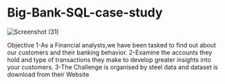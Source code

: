 # Big-Bank-SQL-case-study
![Screenshot (31)](https://github.com/prashant9621/Big-Bank-SQL-case-study/assets/136049491/4a467464-e2d7-405c-843e-42cdc04000ba)


Objective
1-As a Financial analysts,we have been tasked to find out about our customers and their banking behavior.
2-Examine the accounts they hold and type of transactions they make to develop greater insights into your customers.
3-The Challenge is organised by steel data and dataset is download from their Website


